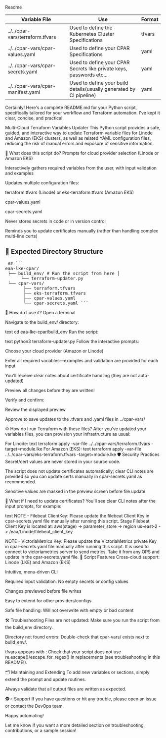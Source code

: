 Readme


| Variable File | Use | Format |
|------|--------|---------|
| ../../cpar-vars/terraform.tfvars | Used to define the Kubernetes Cluster Specifications | tfvars |
| ../../cpar-vars/cpar-values.yaml | Used to define your CPAR Specifications | yaml |
| ../../cpar-vars/cpar-secrets.yaml | Used to define your CPAR Secrets like private keys, passwords etc... | yaml |
| ../../cpar-vars/cpar-manifest.yaml | Used to define your build details(usually generated by CI pipeline) | yaml |

Certainly! Here's a complete README.md for your Python script, specifically tailored for your workflow and Terraform automation. I've kept it clear, concise, and practical.

Multi-Cloud Terraform Variables Updater
This Python script provides a safe, guided, and interactive way to update Terraform variable files for Linode and Amazon (EKS) clusters, as well as related YAML configuration files, reducing the risk of manual errors and exposure of sensitive information.

📝 What does this script do?
Prompts for cloud provider selection (Linode or Amazon EKS)

Interactively gathers required variables from the user, with input validation and examples

Updates multiple configuration files:

terraform.tfvars (Linode) or eks-terraform.tfvars (Amazon EKS)

cpar-values.yaml

cpar-secrets.yaml

Never stores secrets in code or in version control

Reminds you to update certificates manually (rather than handling complex multi-line certs)


## 📂 Expected Directory Structure

<pre> ## ``` 
eaa-lke-cpar/ 
 ├── build_env/ # Run the script from here │
      └── terraform-updater.py 
 └── cpar-vars/ 
       ├── terraform.tfvars 
       ├── eks-terraform.tfvars 
       ├── cpar-values.yaml 
       └── cpar-secrets.yaml ``` </pre>

🚀 How do I use it?
Open a terminal

Navigate to the build_env/ directory:

text
cd eaa-lke-cpar/build_env
Run the script:

text
python3 terraform-updater.py
Follow the interactive prompts:

Choose your cloud provider (Amazon or Linode)

Enter all required variables—examples and validation are provided for each input

You'll receive clear notes about certificate handling (they are not auto-updated)

Preview all changes before they are written!

Verify and confirm:

Review the displayed preview

Approve to save updates to the .tfvars and .yaml files in ../cpar-vars/

⚙️ How do I run Terraform with these files?
After you’ve updated your variables files, you can provision your infrastructure as usual:

For Linode:
text
terraform apply -var-file ../../cpar-vars/terraform.tfvars -target=module.lke
For Amazon (EKS):
text
terraform apply -var-file ../../cpar-vars/eks-terraform.tfvars -target=module.lke
🛡️ Security Practices
Secret/cert values are never stored in your source code.

The script does not update certificates automatically; clear CLI notes are provided so you can update certs manually in cpar-secrets.yaml as recommended.

Sensitive values are masked in the preview screen before file update.

🔑 What if I need to update certificates?
You'll see clear CLI notes after the input prompts, for example:

text
NOTE - Filebeat ClientKey:
Please update the filebeat Client Key in cpar-secrets.yaml file manually after running this script.
Stage Filebeat Client Key is located at:
  aws(stage) -> parameter_store -> region us-east-2 -> /eaa/Linode/filebeat_client_key

NOTE - VictoriaMetrics Key:
Please update the VictoriaMetrics private Key in cpar-secrets.yaml file manually after running this script.
It is used to connect to victoriametrics server to send metrics.
Take it from any OPS and update in the cpar-secrets.yaml file.
🧩 Script Features
Cross-cloud support: Linode (LKE) and Amazon (EKS)

Intuitive, menu-driven CLI

Required input validation: No empty secrets or config values

Changes previewed before file writes

Easy to extend for other providers/configs

Safe file handling: Will not overwrite with empty or bad content

🛠️ Troubleshooting
Files are not updated: Make sure you run the script from the build_env directory.

Directory not found errors: Double-check that cpar-vars/ exists next to build_env/.

tfvars appears with \: Check that your script does not use re.escape()/escape_for_regex() in replacements (see troubleshooting in this README!).

🗂️ Maintaining and Extending
To add new variables or sections, simply extend the prompt and update routines.

Always validate that all output files are written as expected.

🕵️♂️ Support
If you have questions or hit any trouble, please open an issue or contact the DevOps team.

Happy automating!

Let me know if you want a more detailed section on troubleshooting, contributions, or a sample session!
